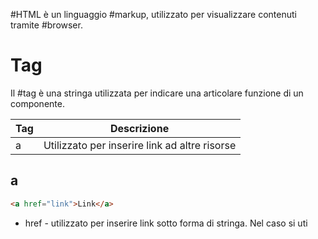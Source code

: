 #HTML è un linguaggio #markup, utilizzato per visualizzare contenuti tramite #browser.
# Tag
Il #tag è una stringa utilizzata per indicare una articolare funzione di un componente. 

| Tag | Descrizione |
| ---- | ---- |
| a | Utilizzato per inserire link ad altre risorse |
## a
```HTML
<a href="link">Link</a>
```
- href - utilizzato per inserire link sotto forma di stringa. Nel caso si uti